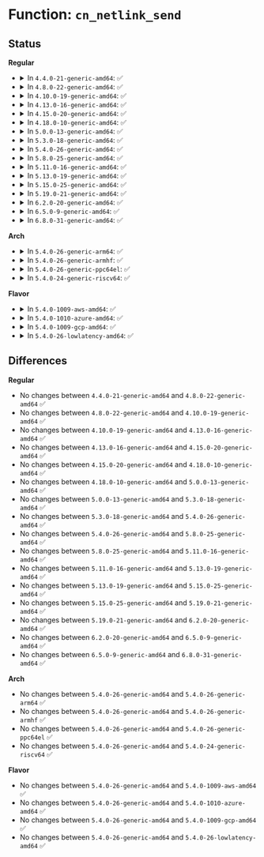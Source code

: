 # Function: <code>cn_netlink_send</code>

## Status
<b>Regular</b>
<ul>
<li>
<details>
<summary>In <code>4.4.0-21-generic-amd64</code>: ✅</summary>

```c
int cn_netlink_send(struct cn_msg * msg, u32 portid, u32 __group, gfp_t gfp_mask)
```

```json
{
  "name": "cn_netlink_send",
  "collision_type": "Unique Global",
  "inline_type": "No",
  "funcs": [
    {
      "addr": 18446744071584358240,
      "name": "cn_netlink_send",
      "external": true,
      "loc": "drivers/connector/connector.c:133",
      "file": "drivers/connector/connector.c",
      "inline": "seen, unknown",
      "caller_inline": [],
      "caller_func": [
        "drivers/connector/cn_proc.c:proc_fork_connector",
        "drivers/connector/cn_proc.c:proc_exec_connector",
        "drivers/connector/cn_proc.c:proc_id_connector",
        "drivers/connector/cn_proc.c:proc_sid_connector",
        "drivers/connector/cn_proc.c:proc_ptrace_connector",
        "drivers/connector/cn_proc.c:proc_comm_connector",
        "drivers/connector/cn_proc.c:proc_coredump_connector",
        "drivers/connector/cn_proc.c:proc_exit_connector"
      ]
    }
  ],
  "symbols": [
    {
      "addr": 18446744071584358240,
      "name": "cn_netlink_send",
      "section": ".text",
      "bind": "STB_GLOBAL",
      "size": 29
    }
  ]
}
```
</details>
</li>
<li>
<details>
<summary>In <code>4.8.0-22-generic-amd64</code>: ✅</summary>

```c
int cn_netlink_send(struct cn_msg * msg, u32 portid, u32 __group, gfp_t gfp_mask)
```

```json
{
  "name": "cn_netlink_send",
  "collision_type": "Unique Global",
  "inline_type": "No",
  "funcs": [
    {
      "addr": 18446744071584692384,
      "name": "cn_netlink_send",
      "external": true,
      "loc": "drivers/connector/connector.c:133",
      "file": "drivers/connector/connector.c",
      "inline": "seen, unknown",
      "caller_inline": [],
      "caller_func": [
        "drivers/connector/cn_proc.c:proc_exit_connector",
        "drivers/connector/cn_proc.c:proc_coredump_connector",
        "drivers/connector/cn_proc.c:proc_comm_connector",
        "drivers/connector/cn_proc.c:proc_ptrace_connector",
        "drivers/connector/cn_proc.c:proc_sid_connector",
        "drivers/connector/cn_proc.c:proc_id_connector",
        "drivers/connector/cn_proc.c:proc_exec_connector",
        "drivers/connector/cn_proc.c:proc_fork_connector"
      ]
    }
  ],
  "symbols": [
    {
      "addr": 18446744071584692384,
      "name": "cn_netlink_send",
      "section": ".text",
      "bind": "STB_GLOBAL",
      "size": 29
    }
  ]
}
```
</details>
</li>
<li>
<details>
<summary>In <code>4.10.0-19-generic-amd64</code>: ✅</summary>

```c
int cn_netlink_send(struct cn_msg * msg, u32 portid, u32 __group, gfp_t gfp_mask)
```

```json
{
  "name": "cn_netlink_send",
  "collision_type": "Unique Global",
  "inline_type": "No",
  "funcs": [
    {
      "addr": 18446744071584878944,
      "name": "cn_netlink_send",
      "external": true,
      "loc": "drivers/connector/connector.c:133",
      "file": "drivers/connector/connector.c",
      "inline": "seen, unknown",
      "caller_inline": [],
      "caller_func": [
        "drivers/connector/cn_proc.c:proc_exit_connector",
        "drivers/connector/cn_proc.c:proc_coredump_connector",
        "drivers/connector/cn_proc.c:proc_comm_connector",
        "drivers/connector/cn_proc.c:proc_ptrace_connector",
        "drivers/connector/cn_proc.c:proc_sid_connector",
        "drivers/connector/cn_proc.c:proc_id_connector",
        "drivers/connector/cn_proc.c:proc_exec_connector",
        "drivers/connector/cn_proc.c:proc_fork_connector"
      ]
    }
  ],
  "symbols": [
    {
      "addr": 18446744071584878944,
      "name": "cn_netlink_send",
      "section": ".text",
      "bind": "STB_GLOBAL",
      "size": 29
    }
  ]
}
```
</details>
</li>
<li>
<details>
<summary>In <code>4.13.0-16-generic-amd64</code>: ✅</summary>

```c
int cn_netlink_send(struct cn_msg * msg, u32 portid, u32 __group, gfp_t gfp_mask)
```

```json
{
  "name": "cn_netlink_send",
  "collision_type": "Unique Global",
  "inline_type": "No",
  "funcs": [
    {
      "addr": 18446744071584967840,
      "name": "cn_netlink_send",
      "external": true,
      "loc": "drivers/connector/connector.c:133",
      "file": "drivers/connector/connector.c",
      "inline": "seen, unknown",
      "caller_inline": [],
      "caller_func": [
        "drivers/connector/cn_proc.c:proc_exit_connector",
        "drivers/connector/cn_proc.c:proc_coredump_connector",
        "drivers/connector/cn_proc.c:proc_comm_connector",
        "drivers/connector/cn_proc.c:proc_ptrace_connector",
        "drivers/connector/cn_proc.c:proc_sid_connector",
        "drivers/connector/cn_proc.c:proc_id_connector",
        "drivers/connector/cn_proc.c:proc_exec_connector",
        "drivers/connector/cn_proc.c:proc_fork_connector"
      ]
    }
  ],
  "symbols": [
    {
      "addr": 18446744071584967840,
      "name": "cn_netlink_send",
      "section": ".text",
      "bind": "STB_GLOBAL",
      "size": 29
    }
  ]
}
```
</details>
</li>
<li>
<details>
<summary>In <code>4.15.0-20-generic-amd64</code>: ✅</summary>

```c
int cn_netlink_send(struct cn_msg * msg, u32 portid, u32 __group, gfp_t gfp_mask)
```

```json
{
  "name": "cn_netlink_send",
  "collision_type": "Unique Global",
  "inline_type": "No",
  "funcs": [
    {
      "addr": 18446744071585389184,
      "name": "cn_netlink_send",
      "external": true,
      "loc": "drivers/connector/connector.c:133",
      "file": "drivers/connector/connector.c",
      "inline": "seen, unknown",
      "caller_inline": [],
      "caller_func": [
        "drivers/connector/cn_proc.c:proc_exit_connector",
        "drivers/connector/cn_proc.c:proc_coredump_connector",
        "drivers/connector/cn_proc.c:proc_comm_connector",
        "drivers/connector/cn_proc.c:proc_ptrace_connector",
        "drivers/connector/cn_proc.c:proc_sid_connector",
        "drivers/connector/cn_proc.c:proc_id_connector",
        "drivers/connector/cn_proc.c:proc_exec_connector",
        "drivers/connector/cn_proc.c:proc_fork_connector"
      ]
    }
  ],
  "symbols": [
    {
      "addr": 18446744071585389184,
      "name": "cn_netlink_send",
      "section": ".text",
      "bind": "STB_GLOBAL",
      "size": 29
    }
  ]
}
```
</details>
</li>
<li>
<details>
<summary>In <code>4.18.0-10-generic-amd64</code>: ✅</summary>

```c
int cn_netlink_send(struct cn_msg * msg, u32 portid, u32 __group, gfp_t gfp_mask)
```

```json
{
  "name": "cn_netlink_send",
  "collision_type": "Unique Global",
  "inline_type": "No",
  "funcs": [
    {
      "addr": 18446744071585632384,
      "name": "cn_netlink_send",
      "external": true,
      "loc": "drivers/connector/connector.c:133",
      "file": "drivers/connector/connector.c",
      "inline": "seen, unknown",
      "caller_inline": [],
      "caller_func": [
        "drivers/connector/cn_proc.c:proc_exit_connector",
        "drivers/connector/cn_proc.c:proc_coredump_connector",
        "drivers/connector/cn_proc.c:proc_comm_connector",
        "drivers/connector/cn_proc.c:proc_ptrace_connector",
        "drivers/connector/cn_proc.c:proc_sid_connector",
        "drivers/connector/cn_proc.c:proc_id_connector",
        "drivers/connector/cn_proc.c:proc_exec_connector",
        "drivers/connector/cn_proc.c:proc_fork_connector"
      ]
    }
  ],
  "symbols": [
    {
      "addr": 18446744071585632384,
      "name": "cn_netlink_send",
      "section": ".text",
      "bind": "STB_GLOBAL",
      "size": 29
    }
  ]
}
```
</details>
</li>
<li>
<details>
<summary>In <code>5.0.0-13-generic-amd64</code>: ✅</summary>

```c
int cn_netlink_send(struct cn_msg * msg, u32 portid, u32 __group, gfp_t gfp_mask)
```

```json
{
  "name": "cn_netlink_send",
  "collision_type": "Unique Global",
  "inline_type": "No",
  "funcs": [
    {
      "addr": 18446744071585759584,
      "name": "cn_netlink_send",
      "external": true,
      "loc": "drivers/connector/connector.c:134",
      "file": "drivers/connector/connector.c",
      "inline": "seen, unknown",
      "caller_inline": [],
      "caller_func": [
        "drivers/connector/cn_proc.c:proc_exit_connector",
        "drivers/connector/cn_proc.c:proc_coredump_connector",
        "drivers/connector/cn_proc.c:proc_comm_connector",
        "drivers/connector/cn_proc.c:proc_ptrace_connector",
        "drivers/connector/cn_proc.c:proc_sid_connector",
        "drivers/connector/cn_proc.c:proc_id_connector",
        "drivers/connector/cn_proc.c:proc_exec_connector",
        "drivers/connector/cn_proc.c:proc_fork_connector"
      ]
    }
  ],
  "symbols": [
    {
      "addr": 18446744071585759584,
      "name": "cn_netlink_send",
      "section": ".text",
      "bind": "STB_GLOBAL",
      "size": 29
    }
  ]
}
```
</details>
</li>
<li>
<details>
<summary>In <code>5.3.0-18-generic-amd64</code>: ✅</summary>

```c
int cn_netlink_send(struct cn_msg * msg, u32 portid, u32 __group, gfp_t gfp_mask)
```

```json
{
  "name": "cn_netlink_send",
  "collision_type": "Unique Global",
  "inline_type": "No",
  "funcs": [
    {
      "addr": 18446744071585991904,
      "name": "cn_netlink_send",
      "external": true,
      "loc": "drivers/connector/connector.c:121",
      "file": "drivers/connector/connector.c",
      "inline": "seen, unknown",
      "caller_inline": [],
      "caller_func": [
        "drivers/connector/cn_proc.c:proc_exit_connector",
        "drivers/connector/cn_proc.c:proc_coredump_connector",
        "drivers/connector/cn_proc.c:proc_comm_connector",
        "drivers/connector/cn_proc.c:proc_ptrace_connector",
        "drivers/connector/cn_proc.c:proc_sid_connector",
        "drivers/connector/cn_proc.c:proc_id_connector",
        "drivers/connector/cn_proc.c:proc_exec_connector",
        "drivers/connector/cn_proc.c:proc_fork_connector"
      ]
    }
  ],
  "symbols": [
    {
      "addr": 18446744071585991904,
      "name": "cn_netlink_send",
      "section": ".text",
      "bind": "STB_GLOBAL",
      "size": 31
    }
  ]
}
```
</details>
</li>
<li>
<details>
<summary>In <code>5.4.0-26-generic-amd64</code>: ✅</summary>

```c
int cn_netlink_send(struct cn_msg * msg, u32 portid, u32 __group, gfp_t gfp_mask)
```

```json
{
  "name": "cn_netlink_send",
  "collision_type": "Unique Global",
  "inline_type": "No",
  "funcs": [
    {
      "addr": 18446744071586138880,
      "name": "cn_netlink_send",
      "external": true,
      "loc": "drivers/connector/connector.c:121",
      "file": "drivers/connector/connector.c",
      "inline": "seen, unknown",
      "caller_inline": [],
      "caller_func": [
        "drivers/connector/cn_proc.c:proc_exit_connector",
        "drivers/connector/cn_proc.c:proc_coredump_connector",
        "drivers/connector/cn_proc.c:proc_comm_connector",
        "drivers/connector/cn_proc.c:proc_ptrace_connector",
        "drivers/connector/cn_proc.c:proc_sid_connector",
        "drivers/connector/cn_proc.c:proc_id_connector",
        "drivers/connector/cn_proc.c:proc_exec_connector",
        "drivers/connector/cn_proc.c:proc_fork_connector"
      ]
    }
  ],
  "symbols": [
    {
      "addr": 18446744071586138880,
      "name": "cn_netlink_send",
      "section": ".text",
      "bind": "STB_GLOBAL",
      "size": 31
    }
  ]
}
```
</details>
</li>
<li>
<details>
<summary>In <code>5.8.0-25-generic-amd64</code>: ✅</summary>

```c
int cn_netlink_send(struct cn_msg * msg, u32 portid, u32 __group, gfp_t gfp_mask)
```

```json
{
  "name": "cn_netlink_send",
  "collision_type": "Unique Global",
  "inline_type": "No",
  "funcs": [
    {
      "addr": 18446744071586894112,
      "name": "cn_netlink_send",
      "external": true,
      "loc": "drivers/connector/connector.c:121",
      "file": "drivers/connector/connector.c",
      "inline": "seen, unknown",
      "caller_inline": [],
      "caller_func": [
        "drivers/connector/cn_proc.c:proc_exit_connector",
        "drivers/connector/cn_proc.c:proc_coredump_connector",
        "drivers/connector/cn_proc.c:proc_comm_connector",
        "drivers/connector/cn_proc.c:proc_ptrace_connector",
        "drivers/connector/cn_proc.c:proc_sid_connector",
        "drivers/connector/cn_proc.c:proc_id_connector",
        "drivers/connector/cn_proc.c:proc_exec_connector",
        "drivers/connector/cn_proc.c:proc_fork_connector"
      ]
    }
  ],
  "symbols": [
    {
      "addr": 18446744071586894112,
      "name": "cn_netlink_send",
      "section": ".text",
      "bind": "STB_GLOBAL",
      "size": 31
    }
  ]
}
```
</details>
</li>
<li>
<details>
<summary>In <code>5.11.0-16-generic-amd64</code>: ✅</summary>

```c
int cn_netlink_send(struct cn_msg * msg, u32 portid, u32 __group, gfp_t gfp_mask)
```

```json
{
  "name": "cn_netlink_send",
  "collision_type": "Unique Global",
  "inline_type": "No",
  "funcs": [
    {
      "addr": 18446744071586978992,
      "name": "cn_netlink_send",
      "external": true,
      "loc": "drivers/connector/connector.c:121",
      "file": "drivers/connector/connector.c",
      "inline": "seen, unknown",
      "caller_inline": [],
      "caller_func": [
        "drivers/connector/cn_proc.c:proc_exit_connector",
        "drivers/connector/cn_proc.c:proc_coredump_connector",
        "drivers/connector/cn_proc.c:proc_comm_connector",
        "drivers/connector/cn_proc.c:proc_ptrace_connector",
        "drivers/connector/cn_proc.c:proc_sid_connector",
        "drivers/connector/cn_proc.c:proc_id_connector",
        "drivers/connector/cn_proc.c:proc_exec_connector",
        "drivers/connector/cn_proc.c:proc_fork_connector"
      ]
    }
  ],
  "symbols": [
    {
      "addr": 18446744071586978992,
      "name": "cn_netlink_send",
      "section": ".text",
      "bind": "STB_GLOBAL",
      "size": 31
    }
  ]
}
```
</details>
</li>
<li>
<details>
<summary>In <code>5.13.0-19-generic-amd64</code>: ✅</summary>

```c
int cn_netlink_send(struct cn_msg * msg, u32 portid, u32 __group, gfp_t gfp_mask)
```

```json
{
  "name": "cn_netlink_send",
  "collision_type": "Unique Global",
  "inline_type": "No",
  "funcs": [
    {
      "addr": 18446744071586861520,
      "name": "cn_netlink_send",
      "external": true,
      "loc": "drivers/connector/connector.c:121",
      "file": "drivers/connector/connector.c",
      "inline": "seen, unknown",
      "caller_inline": [],
      "caller_func": [
        "drivers/connector/cn_proc.c:proc_exit_connector",
        "drivers/connector/cn_proc.c:proc_coredump_connector",
        "drivers/connector/cn_proc.c:proc_comm_connector",
        "drivers/connector/cn_proc.c:proc_ptrace_connector",
        "drivers/connector/cn_proc.c:proc_sid_connector",
        "drivers/connector/cn_proc.c:proc_id_connector",
        "drivers/connector/cn_proc.c:proc_exec_connector",
        "drivers/connector/cn_proc.c:proc_fork_connector"
      ]
    }
  ],
  "symbols": [
    {
      "addr": 18446744071586861520,
      "name": "cn_netlink_send",
      "section": ".text",
      "bind": "STB_GLOBAL",
      "size": 31
    }
  ]
}
```
</details>
</li>
<li>
<details>
<summary>In <code>5.15.0-25-generic-amd64</code>: ✅</summary>

```c
int cn_netlink_send(struct cn_msg * msg, u32 portid, u32 __group, gfp_t gfp_mask)
```

```json
{
  "name": "cn_netlink_send",
  "collision_type": "Unique Global",
  "inline_type": "No",
  "funcs": [
    {
      "addr": 18446744071587433296,
      "name": "cn_netlink_send",
      "external": true,
      "loc": "drivers/connector/connector.c:121",
      "file": "drivers/connector/connector.c",
      "inline": "seen, unknown",
      "caller_inline": [],
      "caller_func": [
        "drivers/connector/cn_proc.c:proc_exit_connector",
        "drivers/connector/cn_proc.c:proc_coredump_connector",
        "drivers/connector/cn_proc.c:proc_comm_connector",
        "drivers/connector/cn_proc.c:proc_ptrace_connector",
        "drivers/connector/cn_proc.c:proc_sid_connector",
        "drivers/connector/cn_proc.c:proc_id_connector",
        "drivers/connector/cn_proc.c:proc_exec_connector",
        "drivers/connector/cn_proc.c:proc_fork_connector"
      ]
    }
  ],
  "symbols": [
    {
      "addr": 18446744071587433296,
      "name": "cn_netlink_send",
      "section": ".text",
      "bind": "STB_GLOBAL",
      "size": 31
    }
  ]
}
```
</details>
</li>
<li>
<details>
<summary>In <code>5.19.0-21-generic-amd64</code>: ✅</summary>

```c
int cn_netlink_send(struct cn_msg * msg, u32 portid, u32 __group, gfp_t gfp_mask)
```

```json
{
  "name": "cn_netlink_send",
  "collision_type": "Unique Global",
  "inline_type": "No",
  "funcs": [
    {
      "addr": 18446744071588749120,
      "name": "cn_netlink_send",
      "external": true,
      "loc": "drivers/connector/connector.c:121",
      "file": "drivers/connector/connector.c",
      "inline": "seen, unknown",
      "caller_inline": [],
      "caller_func": [
        "drivers/connector/cn_proc.c:proc_exit_connector",
        "drivers/connector/cn_proc.c:proc_coredump_connector",
        "drivers/connector/cn_proc.c:proc_comm_connector",
        "drivers/connector/cn_proc.c:proc_ptrace_connector",
        "drivers/connector/cn_proc.c:proc_sid_connector",
        "drivers/connector/cn_proc.c:proc_id_connector",
        "drivers/connector/cn_proc.c:proc_exec_connector",
        "drivers/connector/cn_proc.c:proc_fork_connector"
      ]
    }
  ],
  "symbols": [
    {
      "addr": 18446744071588749120,
      "name": "cn_netlink_send",
      "section": ".text",
      "bind": "STB_GLOBAL",
      "size": 44
    }
  ]
}
```
</details>
</li>
<li>
<details>
<summary>In <code>6.2.0-20-generic-amd64</code>: ✅</summary>

```c
int cn_netlink_send(struct cn_msg * msg, u32 portid, u32 __group, gfp_t gfp_mask)
```

```json
{
  "name": "cn_netlink_send",
  "collision_type": "Unique Global",
  "inline_type": "No",
  "funcs": [
    {
      "addr": 18446744071590236624,
      "name": "cn_netlink_send",
      "external": true,
      "loc": "drivers/connector/connector.c:121",
      "file": "drivers/connector/connector.c",
      "inline": "seen, unknown",
      "caller_inline": [],
      "caller_func": [
        "drivers/connector/cn_proc.c:proc_exit_connector",
        "drivers/connector/cn_proc.c:proc_coredump_connector",
        "drivers/connector/cn_proc.c:proc_comm_connector",
        "drivers/connector/cn_proc.c:proc_ptrace_connector",
        "drivers/connector/cn_proc.c:proc_sid_connector",
        "drivers/connector/cn_proc.c:proc_id_connector",
        "drivers/connector/cn_proc.c:proc_exec_connector",
        "drivers/connector/cn_proc.c:proc_fork_connector"
      ]
    }
  ],
  "symbols": [
    {
      "addr": 18446744071590236624,
      "name": "cn_netlink_send",
      "section": ".text",
      "bind": "STB_GLOBAL",
      "size": 44
    }
  ]
}
```
</details>
</li>
<li>
<details>
<summary>In <code>6.5.0-9-generic-amd64</code>: ✅</summary>

```c
int cn_netlink_send(struct cn_msg * msg, u32 portid, u32 __group, gfp_t gfp_mask)
```

```json
{
  "name": "cn_netlink_send",
  "collision_type": "Unique Global",
  "inline_type": "No",
  "funcs": [
    {
      "addr": 18446744071590556736,
      "name": "cn_netlink_send",
      "external": true,
      "loc": "drivers/connector/connector.c:121",
      "file": "drivers/connector/connector.c",
      "inline": "seen, unknown",
      "caller_inline": [],
      "caller_func": [
        "drivers/connector/cn_proc.c:proc_exit_connector",
        "drivers/connector/cn_proc.c:proc_coredump_connector",
        "drivers/connector/cn_proc.c:proc_comm_connector",
        "drivers/connector/cn_proc.c:proc_ptrace_connector",
        "drivers/connector/cn_proc.c:proc_sid_connector",
        "drivers/connector/cn_proc.c:proc_id_connector",
        "drivers/connector/cn_proc.c:proc_exec_connector",
        "drivers/connector/cn_proc.c:proc_fork_connector"
      ]
    }
  ],
  "symbols": [
    {
      "addr": 18446744071590556736,
      "name": "cn_netlink_send",
      "section": ".text",
      "bind": "STB_GLOBAL",
      "size": 44
    }
  ]
}
```
</details>
</li>
<li>
<details>
<summary>In <code>6.8.0-31-generic-amd64</code>: ✅</summary>

```c
int cn_netlink_send(struct cn_msg * msg, u32 portid, u32 __group, gfp_t gfp_mask)
```

```json
{
  "name": "cn_netlink_send",
  "collision_type": "Unique Global",
  "inline_type": "No",
  "funcs": [
    {
      "addr": 18446744071590914000,
      "name": "cn_netlink_send",
      "external": true,
      "loc": "drivers/connector/connector.c:123",
      "file": "drivers/connector/connector.c",
      "inline": "seen, unknown",
      "caller_inline": [],
      "caller_func": []
    }
  ],
  "symbols": [
    {
      "addr": 18446744071590914000,
      "name": "cn_netlink_send",
      "section": ".text",
      "bind": "STB_GLOBAL",
      "size": 52
    }
  ]
}
```
</details>
</li>
</ul>
<b>Arch</b>
<ul>
<li>
<details>
<summary>In <code>5.4.0-26-generic-arm64</code>: ✅</summary>

```c
int cn_netlink_send(struct cn_msg * msg, u32 portid, u32 __group, gfp_t gfp_mask)
```

```json
{
  "name": "cn_netlink_send",
  "collision_type": "Unique Global",
  "inline_type": "No",
  "funcs": [
    {
      "addr": 18446603336498929488,
      "name": "cn_netlink_send",
      "external": true,
      "loc": "drivers/connector/connector.c:121",
      "file": "drivers/connector/connector.c",
      "inline": "seen, unknown",
      "caller_inline": [],
      "caller_func": [
        "drivers/connector/cn_proc.c:proc_exit_connector",
        "drivers/connector/cn_proc.c:proc_coredump_connector",
        "drivers/connector/cn_proc.c:proc_comm_connector",
        "drivers/connector/cn_proc.c:proc_ptrace_connector",
        "drivers/connector/cn_proc.c:proc_sid_connector",
        "drivers/connector/cn_proc.c:proc_id_connector",
        "drivers/connector/cn_proc.c:proc_exec_connector",
        "drivers/connector/cn_proc.c:proc_fork_connector"
      ]
    }
  ],
  "symbols": [
    {
      "addr": 18446603336498929488,
      "name": "cn_netlink_send",
      "section": ".text",
      "bind": "STB_GLOBAL",
      "size": 80
    }
  ]
}
```
</details>
</li>
<li>
<details>
<summary>In <code>5.4.0-26-generic-armhf</code>: ✅</summary>

```c
int cn_netlink_send(struct cn_msg * msg, u32 portid, u32 __group, gfp_t gfp_mask)
```

```json
{
  "name": "cn_netlink_send",
  "collision_type": "Unique Global",
  "inline_type": "No",
  "funcs": [
    {
      "addr": 3231502116,
      "name": "cn_netlink_send",
      "external": true,
      "loc": "drivers/connector/connector.c:121",
      "file": "drivers/connector/connector.c",
      "inline": "seen, unknown",
      "caller_inline": [],
      "caller_func": [
        "drivers/connector/cn_proc.c:proc_exit_connector",
        "drivers/connector/cn_proc.c:proc_coredump_connector",
        "drivers/connector/cn_proc.c:proc_comm_connector",
        "drivers/connector/cn_proc.c:proc_ptrace_connector",
        "drivers/connector/cn_proc.c:proc_sid_connector",
        "drivers/connector/cn_proc.c:proc_id_connector",
        "drivers/connector/cn_proc.c:proc_exec_connector",
        "drivers/connector/cn_proc.c:proc_fork_connector"
      ]
    }
  ],
  "symbols": [
    {
      "addr": 3231502116,
      "name": "cn_netlink_send",
      "section": ".text",
      "bind": "STB_GLOBAL",
      "size": 64
    }
  ]
}
```
</details>
</li>
<li>
<details>
<summary>In <code>5.4.0-26-generic-ppc64el</code>: ✅</summary>

```c
int cn_netlink_send(struct cn_msg * msg, u32 portid, u32 __group, gfp_t gfp_mask)
```

```json
{
  "name": "cn_netlink_send",
  "collision_type": "Unique Global",
  "inline_type": "No",
  "funcs": [
    {
      "addr": 13835058055292065712,
      "name": "cn_netlink_send",
      "external": true,
      "loc": "drivers/connector/connector.c:121",
      "file": "drivers/connector/connector.c",
      "inline": "seen, unknown",
      "caller_inline": [],
      "caller_func": [
        "drivers/connector/cn_proc.c:proc_exit_connector",
        "drivers/connector/cn_proc.c:proc_coredump_connector",
        "drivers/connector/cn_proc.c:proc_comm_connector",
        "drivers/connector/cn_proc.c:proc_ptrace_connector",
        "drivers/connector/cn_proc.c:proc_sid_connector",
        "drivers/connector/cn_proc.c:proc_id_connector",
        "drivers/connector/cn_proc.c:proc_exec_connector",
        "drivers/connector/cn_proc.c:proc_fork_connector"
      ]
    }
  ],
  "symbols": [
    {
      "addr": 13835058055292065712,
      "name": "cn_netlink_send",
      "section": ".text",
      "bind": "STB_GLOBAL",
      "size": 44
    }
  ]
}
```
</details>
</li>
<li>
<details>
<summary>In <code>5.4.0-24-generic-riscv64</code>: ✅</summary>

```c
int cn_netlink_send(struct cn_msg * msg, u32 portid, u32 __group, gfp_t gfp_mask)
```

```json
{
  "name": "cn_netlink_send",
  "collision_type": "Unique Global",
  "inline_type": "No",
  "funcs": [
    {
      "addr": 18446743936276317230,
      "name": "cn_netlink_send",
      "external": true,
      "loc": "drivers/connector/connector.c:121",
      "file": "drivers/connector/connector.c",
      "inline": "seen, unknown",
      "caller_inline": [],
      "caller_func": [
        "drivers/connector/cn_proc.c:proc_exit_connector",
        "drivers/connector/cn_proc.c:proc_coredump_connector",
        "drivers/connector/cn_proc.c:proc_comm_connector",
        "drivers/connector/cn_proc.c:proc_ptrace_connector",
        "drivers/connector/cn_proc.c:proc_sid_connector",
        "drivers/connector/cn_proc.c:proc_id_connector",
        "drivers/connector/cn_proc.c:proc_exec_connector",
        "drivers/connector/cn_proc.c:proc_fork_connector"
      ]
    }
  ],
  "symbols": [
    {
      "addr": 18446743936276317230,
      "name": "cn_netlink_send",
      "section": ".text",
      "bind": "STB_GLOBAL",
      "size": 70
    }
  ]
}
```
</details>
</li>
</ul>
<b>Flavor</b>
<ul>
<li>
<details>
<summary>In <code>5.4.0-1009-aws-amd64</code>: ✅</summary>

```c
int cn_netlink_send(struct cn_msg * msg, u32 portid, u32 __group, gfp_t gfp_mask)
```

```json
{
  "name": "cn_netlink_send",
  "collision_type": "Unique Global",
  "inline_type": "No",
  "funcs": [
    {
      "addr": 18446744071585899248,
      "name": "cn_netlink_send",
      "external": true,
      "loc": "drivers/connector/connector.c:121",
      "file": "drivers/connector/connector.c",
      "inline": "seen, unknown",
      "caller_inline": [],
      "caller_func": [
        "drivers/connector/cn_proc.c:proc_exit_connector",
        "drivers/connector/cn_proc.c:proc_coredump_connector",
        "drivers/connector/cn_proc.c:proc_comm_connector",
        "drivers/connector/cn_proc.c:proc_ptrace_connector",
        "drivers/connector/cn_proc.c:proc_sid_connector",
        "drivers/connector/cn_proc.c:proc_id_connector",
        "drivers/connector/cn_proc.c:proc_exec_connector",
        "drivers/connector/cn_proc.c:proc_fork_connector"
      ]
    }
  ],
  "symbols": [
    {
      "addr": 18446744071585899248,
      "name": "cn_netlink_send",
      "section": ".text",
      "bind": "STB_GLOBAL",
      "size": 31
    }
  ]
}
```
</details>
</li>
<li>
<details>
<summary>In <code>5.4.0-1010-azure-amd64</code>: ✅</summary>

```c
int cn_netlink_send(struct cn_msg * msg, u32 portid, u32 __group, gfp_t gfp_mask)
```

```json
{
  "name": "cn_netlink_send",
  "collision_type": "Unique Global",
  "inline_type": "No",
  "funcs": [
    {
      "addr": 18446744071585759024,
      "name": "cn_netlink_send",
      "external": true,
      "loc": "drivers/connector/connector.c:121",
      "file": "drivers/connector/connector.c",
      "inline": "seen, unknown",
      "caller_inline": [],
      "caller_func": [
        "drivers/connector/cn_proc.c:proc_exit_connector",
        "drivers/connector/cn_proc.c:proc_coredump_connector",
        "drivers/connector/cn_proc.c:proc_comm_connector",
        "drivers/connector/cn_proc.c:proc_ptrace_connector",
        "drivers/connector/cn_proc.c:proc_sid_connector",
        "drivers/connector/cn_proc.c:proc_id_connector",
        "drivers/connector/cn_proc.c:proc_exec_connector",
        "drivers/connector/cn_proc.c:proc_fork_connector"
      ]
    }
  ],
  "symbols": [
    {
      "addr": 18446744071585759024,
      "name": "cn_netlink_send",
      "section": ".text",
      "bind": "STB_GLOBAL",
      "size": 31
    }
  ]
}
```
</details>
</li>
<li>
<details>
<summary>In <code>5.4.0-1009-gcp-amd64</code>: ✅</summary>

```c
int cn_netlink_send(struct cn_msg * msg, u32 portid, u32 __group, gfp_t gfp_mask)
```

```json
{
  "name": "cn_netlink_send",
  "collision_type": "Unique Global",
  "inline_type": "No",
  "funcs": [
    {
      "addr": 18446744071586088896,
      "name": "cn_netlink_send",
      "external": true,
      "loc": "drivers/connector/connector.c:121",
      "file": "drivers/connector/connector.c",
      "inline": "seen, unknown",
      "caller_inline": [],
      "caller_func": [
        "drivers/connector/cn_proc.c:proc_exit_connector",
        "drivers/connector/cn_proc.c:proc_coredump_connector",
        "drivers/connector/cn_proc.c:proc_comm_connector",
        "drivers/connector/cn_proc.c:proc_ptrace_connector",
        "drivers/connector/cn_proc.c:proc_sid_connector",
        "drivers/connector/cn_proc.c:proc_id_connector",
        "drivers/connector/cn_proc.c:proc_exec_connector",
        "drivers/connector/cn_proc.c:proc_fork_connector"
      ]
    }
  ],
  "symbols": [
    {
      "addr": 18446744071586088896,
      "name": "cn_netlink_send",
      "section": ".text",
      "bind": "STB_GLOBAL",
      "size": 31
    }
  ]
}
```
</details>
</li>
<li>
<details>
<summary>In <code>5.4.0-26-lowlatency-amd64</code>: ✅</summary>

```c
int cn_netlink_send(struct cn_msg * msg, u32 portid, u32 __group, gfp_t gfp_mask)
```

```json
{
  "name": "cn_netlink_send",
  "collision_type": "Unique Global",
  "inline_type": "No",
  "funcs": [
    {
      "addr": 18446744071586197184,
      "name": "cn_netlink_send",
      "external": true,
      "loc": "drivers/connector/connector.c:121",
      "file": "drivers/connector/connector.c",
      "inline": "seen, unknown",
      "caller_inline": [],
      "caller_func": [
        "drivers/connector/cn_proc.c:proc_exit_connector",
        "drivers/connector/cn_proc.c:proc_coredump_connector",
        "drivers/connector/cn_proc.c:proc_comm_connector",
        "drivers/connector/cn_proc.c:proc_ptrace_connector",
        "drivers/connector/cn_proc.c:proc_sid_connector",
        "drivers/connector/cn_proc.c:proc_id_connector",
        "drivers/connector/cn_proc.c:proc_exec_connector",
        "drivers/connector/cn_proc.c:proc_fork_connector"
      ]
    }
  ],
  "symbols": [
    {
      "addr": 18446744071586197184,
      "name": "cn_netlink_send",
      "section": ".text",
      "bind": "STB_GLOBAL",
      "size": 31
    }
  ]
}
```
</details>
</li>
</ul>

## Differences
<b>Regular</b>
<ul>
<li>
No changes between <code>4.4.0-21-generic-amd64</code> and <code>4.8.0-22-generic-amd64</code> ✅
</li>
<li>
No changes between <code>4.8.0-22-generic-amd64</code> and <code>4.10.0-19-generic-amd64</code> ✅
</li>
<li>
No changes between <code>4.10.0-19-generic-amd64</code> and <code>4.13.0-16-generic-amd64</code> ✅
</li>
<li>
No changes between <code>4.13.0-16-generic-amd64</code> and <code>4.15.0-20-generic-amd64</code> ✅
</li>
<li>
No changes between <code>4.15.0-20-generic-amd64</code> and <code>4.18.0-10-generic-amd64</code> ✅
</li>
<li>
No changes between <code>4.18.0-10-generic-amd64</code> and <code>5.0.0-13-generic-amd64</code> ✅
</li>
<li>
No changes between <code>5.0.0-13-generic-amd64</code> and <code>5.3.0-18-generic-amd64</code> ✅
</li>
<li>
No changes between <code>5.3.0-18-generic-amd64</code> and <code>5.4.0-26-generic-amd64</code> ✅
</li>
<li>
No changes between <code>5.4.0-26-generic-amd64</code> and <code>5.8.0-25-generic-amd64</code> ✅
</li>
<li>
No changes between <code>5.8.0-25-generic-amd64</code> and <code>5.11.0-16-generic-amd64</code> ✅
</li>
<li>
No changes between <code>5.11.0-16-generic-amd64</code> and <code>5.13.0-19-generic-amd64</code> ✅
</li>
<li>
No changes between <code>5.13.0-19-generic-amd64</code> and <code>5.15.0-25-generic-amd64</code> ✅
</li>
<li>
No changes between <code>5.15.0-25-generic-amd64</code> and <code>5.19.0-21-generic-amd64</code> ✅
</li>
<li>
No changes between <code>5.19.0-21-generic-amd64</code> and <code>6.2.0-20-generic-amd64</code> ✅
</li>
<li>
No changes between <code>6.2.0-20-generic-amd64</code> and <code>6.5.0-9-generic-amd64</code> ✅
</li>
<li>
No changes between <code>6.5.0-9-generic-amd64</code> and <code>6.8.0-31-generic-amd64</code> ✅
</li>
</ul>
<b>Arch</b>
<ul>
<li>
No changes between <code>5.4.0-26-generic-amd64</code> and <code>5.4.0-26-generic-arm64</code> ✅
</li>
<li>
No changes between <code>5.4.0-26-generic-amd64</code> and <code>5.4.0-26-generic-armhf</code> ✅
</li>
<li>
No changes between <code>5.4.0-26-generic-amd64</code> and <code>5.4.0-26-generic-ppc64el</code> ✅
</li>
<li>
No changes between <code>5.4.0-26-generic-amd64</code> and <code>5.4.0-24-generic-riscv64</code> ✅
</li>
</ul>
<b>Flavor</b>
<ul>
<li>
No changes between <code>5.4.0-26-generic-amd64</code> and <code>5.4.0-1009-aws-amd64</code> ✅
</li>
<li>
No changes between <code>5.4.0-26-generic-amd64</code> and <code>5.4.0-1010-azure-amd64</code> ✅
</li>
<li>
No changes between <code>5.4.0-26-generic-amd64</code> and <code>5.4.0-1009-gcp-amd64</code> ✅
</li>
<li>
No changes between <code>5.4.0-26-generic-amd64</code> and <code>5.4.0-26-lowlatency-amd64</code> ✅
</li>
</ul>

